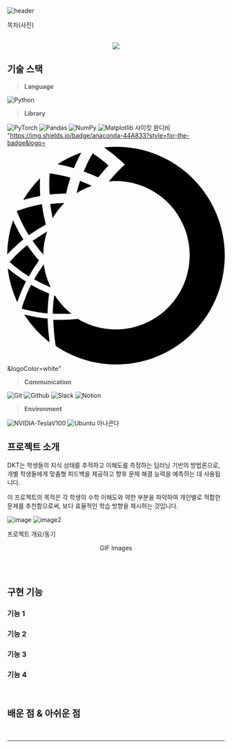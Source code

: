 ![header](https://capsule-render.vercel.app/api?type=rect&color=0080ff&height=180&section=header&text=Deep&nbsp;Knowledge&nbsp;Tracing(DKT)&%20render&fontSize=50&fontColor=FFFFFF)


목차(사진)
<p align="center">
  <br>
  <img src="./images/common/logo-sample.jpeg">
  <br>
</p>

## 기술 스택
> **Language**<br>

![Python](https://img.shields.io/badge/python-3670A0?style=for-the-badge&logo=python&logoColor=ffdd54)

> **Library**<br>

![PyTorch](https://img.shields.io/badge/PyTorch-%23EE4C2C.svg?style=for-the-badge&logo=PyTorch&logoColor=white)
![Pandas](https://img.shields.io/badge/pandas-%23150458.svg?style=for-the-badge&logo=pandas&logoColor=white)
![NumPy](https://img.shields.io/badge/numpy-%23013243.svg?style=for-the-badge&logo=numpy&logoColor=white)
![Matplotlib](https://img.shields.io/badge/Matplotlib-%23ff0000.svg?style=for-the-badge&logo=Matplotlib&logoColor=black)
사이킷
완디비
"https://img.shields.io/badge/anaconda-44A833?style=for-the-badge&logo=<svg role="img" viewBox="0 0 24 24" xmlns="http://www.w3.org/2000/svg"><title>Anaconda</title><path d="M12.045.033a12.181 12.182 0 00-1.361.078 17.512 17.513 0 011.813 1.433l.48.438-.465.45a15.047 15.048 0 00-1.126 1.205l-.178.215a8.527 8.527 0 01.86-.05 8.154 8.155 0 11-4.286 15.149 15.764 15.765 0 01-1.841.106h-.86a21.847 21.848 0 00.264 2.866 11.966 11.967 0 106.7-21.89zM8.17.678a12.181 12.182 0 00-2.624 1.275 15.506 15.507 0 011.813.43A18.551 18.552 0 018.17.678zM9.423.75a16.237 16.238 0 00-.995 1.998 16.15 16.152 0 011.605.66 6.98 6.98 0 01.43-.509c.234-.286.472-.559.716-.817A15.047 15.048 0 009.423.75zM4.68 2.949a14.969 14.97 0 000 2.336c.587-.065 1.196-.1 1.812-.107a16.617 16.617 0 01.48-1.748 16.48 16.481 0 00-2.292-.481zM3.62 3.5A11.938 11.938 0 001.762 5.88a17.004 17.004 0 011.877-.444A17.39 17.391 0 013.62 3.5zm4.406.287c-.143.437-.265.888-.38 1.347a8.255 8.255 0 011.67-.803c-.423-.2-.845-.38-1.29-.544zM6.3 6.216a14.051 14.052 0 00-1.555.108c.064.523.157 1.038.272 1.554a8.39 8.391 0 011.283-1.662zm-2.55.137a15.313 15.313 0 00-2.602.716h-.078v.079a17.104 17.105 0 001.267 2.544l.043.071.072-.049a16.309 16.31 0 011.734-1.083l.057-.035V8.54a16.867 16.868 0 01-.408-2.094v-.092zM.644 8.095l-.063.2A11.844 11.845 0 000 11.655v.209l.143-.152a17.706 17.707 0 011.584-1.447l.057-.043-.043-.064a16.18 16.18 0 01-1.025-1.87zm3.77 1.253l-.18.1c-.465.273-.93.573-1.375.889l-.065.05.05.064c.309.437.645.867.996 1.276l.137.165v-.208a8.176 8.176 0 01.364-2.15zM2.2 10.853l-.072.05a16.574 16.574 0 00-1.813 1.734l-.058.058.066.057a15.449 15.45 0 001.991 1.483l.072.05.043-.08a16.738 16.74 0 011.053-1.64v-.05l-.043-.05a16.99 16.99 0 01-1.19-1.54zm1.855 2.071l-.121.172a15.363 15.363 0 00-.917 1.433l-.043.072.071.043a16.61 16.61 0 001.562.766l.193.086-.086-.193a8.04 8.04 0 01-.66-2.172zm-3.976.48v.2a11.758 11.759 0 00.946 3.326l.078.186.072-.194a16.215 16.216 0 01.845-2l.057-.063-.064-.043a17.197 17.198 0 01-1.776-1.284zm2.543 1.805l-.035.08a15.764 15.765 0 00-.983 2.479v.08h.086a16.15 16.152 0 002.688.5l.072.007v-.086a17.562 17.563 0 01.164-2.056v-.065H4.55a16.266 16.266 0 01-1.849-.896zm2.544 1.169v.114a17.254 17.255 0 00-.151 1.828v.078h.931c.287 0 .624.014.946 0h.209l-.166-.129a8.011 8.011 0 01-1.64-1.834zm-3.29 2.1l.115.172a11.988 11.988 0 002.502 2.737l.157.129v-.201a22.578 22.58 0 01-.2-2.336v-.071h-.072a16.23 16.23 0 01-2.3-.387z"/></svg>&logoColor=white"
> **Communication**<br>

![Git](https://img.shields.io/badge/git-%23F05033.svg?style=for-the-badge&logo=git&logoColor=white)
![Github](https://img.shields.io/badge/GitHub-100000?style=for-the-badge&logo=github&logoColor=white)
![Slack](https://img.shields.io/badge/Slack-4A154B?style=for-the-badge&logo=slack&logoColor=white)
![Notion](https://img.shields.io/badge/Notion-000000?style=for-the-badge&logo=notion&logoColor=white)

> **Environment**<br>

![NVIDIA-TeslaV100](https://img.shields.io/badge/NVIDIA-TeslaV100-76B900?style=for-the-badge&logo=nvidia&logoColor=white)
![Ubuntu](https://img.shields.io/badge/Ubuntu-E95420?style=for-the-badge&logo=ubuntu&logoColor=white)
아나콘다


## 프로젝트 소개

DKT는 학생들의 지식 상태를 추적하고 이해도를 측정하는 딥러닝 기반의 방법론으로, 개별 학생들에게 맞춤형 피드백을 제공하고 향후 문제 해결 능력을 예측하는 데 사용됩니다.

이 프로젝트의 목적은 각 학생의 수학 이해도와 약한 부분을 파악하여 개인별로 적합한 문제를 추천함으로써, 보다 효율적인 학습 방향을 제시하는 것입니다.

![image](https://github.com/boostcampaitech6/level2-dkt-recsys-04/assets/83867930/aa1ecc6e-8526-4729-a337-81762d4d7c76)
![image2](https://github.com/boostcampaitech6/level2-dkt-recsys-04/assets/83867930/41b0381c-43b4-4452-81b1-441a1b073d44)


<p align="justify">
프로젝트 개요/동기
</p>

<p align="center">
GIF Images
</p>

<br>



<br>

## 구현 기능

### 기능 1

### 기능 2

### 기능 3

### 기능 4

<br>

## 배운 점 & 아쉬운 점

<p align="justify">

</p>

<br>




---

